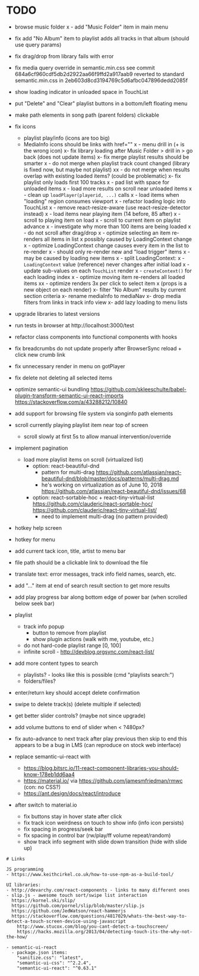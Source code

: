 # TODO

- browse music folder
x  - add "Music Folder" item in main menu
- fix add "No Album" item to playlist adds all tracks in that album (should use query params)
- fix drag/drop from library fails with error
- fix media query override in semantic.min.css
  see commit 684a6cf960cdf5db2d2922aa66f9ffd2a917aab9
  reverted to standard semantic.min.css in 2eb603d8cd3194769c5d6afbc047896dedd2085f
- show loading indicator in unloaded space in TouchList
- put "Delete" and "Clear" playlist buttons in a bottom/left floating menu
- make path elements in song path (parent folders) clickable
- fix icons
  - playlist play/info (icons are too big)
  - MediaInfo icons should be links with href="<url>"
x  - menu drill in (+ is the wrong icon)
x- fix library loading after Music Folder > drill in > go back (does not update items)
x- fix merge playlist results should be smarter
x  - do not merge when playlist track count changed (library is fixed now, but maybe not playlist)
xx  - do not merge when results overlap with existing loaded items? (could be problematic)
x- fix playlist only loads first 100 tracks
x  - pad list with space for unloaded items
x  - load more results on scroll near unloaded items
x    - clean up `loadPlayer(playerid, ...)` calls
x  - load items when "loading" region consumes viewport
x  - refactor loading logic into TouchList
x  - remove react-resize-aware (use react-resize-detector instead)
x  - load items near playing item (14 before, 85 after)
x  - scroll to playing item on load
x  - scroll to current item on playlist advance
x  - investigate why more than 100 items are being loaded
x  - do not scroll after drag/drop
x  - optimize selecting an item re-renders all items in list
x    possibly caused by LoadingContext change
x  - optimize LoadingContext change causes every item in the list to re-render
x    - should only re-render new and "load trigger" items
x    - may be caused by loading new items
x    - split LoadingContext:
x      - `LoadingContext` value (reference) never changes after initial load
x        - update sub-values on each `TouchList` render
x      - `createContext()` for each loading index
x  - optimize moving item re-renders all loaded items
xx  - optimize <LoadingListItem> renders 3x per click to select item
x    (props is a new object on each render)
x- filter "No Album" results by current section criteria
x- rename mediaInfo to mediaNav
x- drop media filters from links in track info view
x- add lazy loading to menu lists

- upgrade libraries to latest versions
- run tests in browser at http://localhost:3000/test
- refactor class components into functional components with hooks

- fix breadcrumbs do not update properly after BrowserSync reload + click new crumb link
- fix unnecessary render in menu on gotPlayer
- fix delete not deleting all selected items

- optimize semantic-ui bundling
  https://github.com/skleeschulte/babel-plugin-transform-semantic-ui-react-imports
  https://stackoverflow.com/a/43288212/10840
- add support for browsing file system via songinfo path elements
- scroll currently playing playlist item near top of screen
  - scroll slowly at first 5s to allow manual intervention/override
- implement pagination
  - load more playlist items on scroll (virtualized list)
    - option: react-beautiful-dnd
      - pattern for multi-drag
        https://github.com/atlassian/react-beautiful-dnd/blob/master/docs/patterns/multi-drag.md
      - he's working on virtualization as of June 10, 2018
        https://github.com/atlassian/react-beautiful-dnd/issues/68
    - option: react-sortable-hoc + react-tiny-virtual-list
      https://github.com/clauderic/react-sortable-hoc/
      https://github.com/clauderic/react-tiny-virtual-list/
      - need to implement multi-drag (no pattern provided)
- hotkey help screen
- hotkey for menu
- add current tack icon, title, artist to menu bar
- file path should be a clickable link to download the file
- translate text: error messages, track info field names, search, etc.
- add "..." item at end of search result section to get more results
- add play progress bar along bottom edge of power bar (when scrolled below seek bar)
- playlist
  - track info popup
    - button to remove from playlist
    - show plugin actions (walk with me, youtube, etc.)
  - do not hard-code playlist range [0, 100]
  - infinite scroll - http://devblog.orgsync.com/react-list/

- add more content types to search
  - playlists? - looks like this is possible (cmd "playlists search:<term>")
  - folders/files?
- enter/return key should accept delete confirmation
- swipe to delete track(s) (delete multiple if selected)
- get better slider controls? (maybe not since upgrade)
- add volume buttons to end of slider when < ?480px?

- fix auto-advance to next track after play previous then skip to end
  this appears to be a bug in LMS (can reproduce on stock web interface)

- replace semantic-ui-react with
  - https://blog.bitsrc.io/11-react-component-libraries-you-should-know-178eb1dd6aa4
  - https://material.io/ via https://github.com/jamesmfriedman/rmwc (con: no CSS?)
  - https://ant.design/docs/react/introduce

- after switch to material.io
  - fix buttons stay in hover state after click
  - fix track icon weirdness on touch to show info (info icon persists)
  - fix spacing in progress/seek bar
  - fix spacing in control bar (rw/play/ff volume repeat/random)
  - show track info segment with slide down transition (hide with slide up)

~~~~~~~~~~~~~~~~~~~~~~~~~~~~~~~~~~~~~~~~~~~~~~~~~~~~~~~~~~~~~~~~~~~~~~~~~~~~~~~~
# Links

JS programming
- https://www.keithcirkel.co.uk/how-to-use-npm-as-a-build-tool/  

UI libraries:
- http://devarchy.com/react-components - links to many different ones
- slip.js - awesome touch sort/swipe list interaction
  https://kornel.ski/slip/
  https://github.com/pornel/slip/blob/master/slip.js
  https://github.com/JedWatson/react-hammerjs
  https://stackoverflow.com/questions/4817029/whats-the-best-way-to-detect-a-touch-screen-device-using-javascript
    http://www.stucox.com/blog/you-cant-detect-a-touchscreen/
    https://hacks.mozilla.org/2013/04/detecting-touch-its-the-why-not-the-how/

- semantic-ui-react
  - package.json items:
    "sanitize.css": "latest",
    "semantic-ui-css": "^2.2.4",
    "semantic-ui-react": "^0.63.1"
